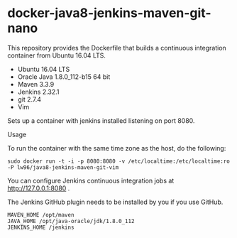 docker-java8-jenkins-maven-git-nano
===================================

This repository provides the Dockerfile that builds a continuous integration container from Ubuntu 16.04 LTS.

* Ubuntu 16.04 LTS
* Oracle Java 1.8.0_112-b15 64 bit
* Maven 3.3.9
* Jenkins 2.32.1
* git 2.7.4
* Vim 

Sets up a container with jenkins installed listening on port 8080.

Usage

To run the container with the same time zone as the host, do the following:

    sudo docker run -t -i -p 8080:8080 -v /etc/localtime:/etc/localtime:ro -P lw96/java8-jenkins-maven-git-vim

You can configure Jenkins continuous integration jobs at http://127.0.0.1:8080 .  

The Jenkins GitHub plugin needs to be installed by you if you use GitHub.

    MAVEN_HOME /opt/maven
    JAVA_HOME /opt/java-oracle/jdk/1.8.0_112
    JENKINS_HOME /jenkins

